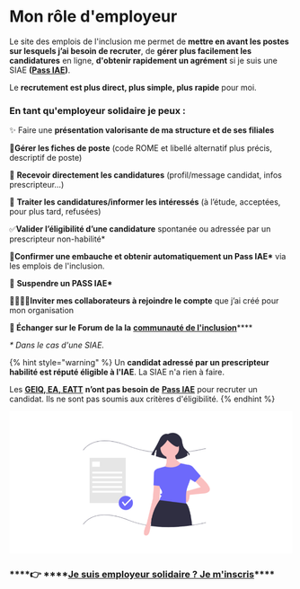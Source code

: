 # Mon rôle d'employeur

Le site des emplois de l'inclusion me permet de **mettre en avant les postes sur lesquels j’ai besoin de recruter**, de **gérer plus facilement les candidatures** en ligne, **d'obtenir rapidement un agrément** si je suis une SIAE **\(**[**Pass IAE**](../pourquoi-une-plateforme-de-linclusion/pass-iae-agrement-plus-simple-cest-a-dire.md)**\)**. 

Le **recrutement est plus direct, plus simple, plus rapide** pour moi. 

### En tant qu'employeur solidaire je peux : 

✨ Faire une **présentation valorisante de ma structure et de ses filiales**

**🛒Gérer les fiches de poste** \(code ROME et libellé alternatif plus précis, descriptif de poste\)

📧 **Recevoir directement les candidatures** \(profil/message candidat, infos prescripteur…\)

🧾 **Traiter les candidatures/informer les intéressés** \(à l’étude, acceptées, pour plus tard, refusées\)

 ✅**Valider l’éligibilité d’une candidature** spontanée ou adressée par un prescripteur non-habilité\*

 🎫**Confirmer une embauche et obtenir automatiquement un Pass IAE\*** via les emplois de l'inclusion.

💫 **Suspendre un PASS IAE\***

**🧍‍♀️🧍‍♂️Inviter mes collaborateurs à rejoindre le compte** que j’ai créé pour mon organisation

**💬 Échanger sur le Forum de la la** [**communauté de l'inclusion**](https://communaute.inclusion.beta.gouv.fr/)\*\*\*\*

_\* Dans le cas d'une SIAE._ 

{% hint style="warning" %}
Un **candidat adressé par un prescripteur habilité est réputé éligible à l'IAE**. La SIAE n'a rien à faire.

Les [**GEIQ, EA, EATT**](../pourquoi-une-plateforme-de-linclusion/qui-sont-les-employeurs-solidaires.md#comment-se-reperer-entre-les-differents-employeurs-solidaires) **n’ont pas besoin de** [**Pass IAE**](../pourquoi-une-plateforme-de-linclusion/pass-iae-agrement-plus-simple-cest-a-dire.md) pour recruter un candidat. Ils ne sont pas soumis aux critères d'éligibilité.
{% endhint %}

![](../.gitbook/assets/capture-de-cran-2020-06-24-a-18.00.07.png)

###   ****👉 ****[**Je suis employeur solidaire ? Je m'inscris**](https://emplois.inclusion.beta.gouv.fr/accounts/login/?account_type=siae)\*\*\*\*

